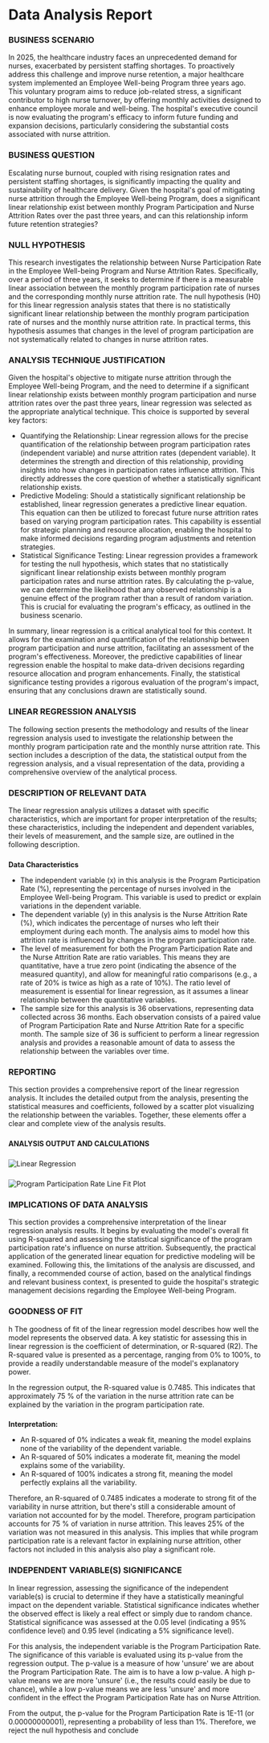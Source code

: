 <h1>Data Analysis Report</h1>

<h3>BUSINESS SCENARIO</h3>

In 2025, the healthcare industry faces an unprecedented demand for nurses, exacerbated by persistent staffing shortages. 
To proactively address this challenge and improve nurse retention, a major healthcare system implemented an Employee Well-being 
Program three years ago. This voluntary program aims to reduce job-related stress, a significant contributor to high nurse turnover, 
by offering monthly activities designed to enhance employee morale and well-being. The hospital's executive council is now evaluating 
the program's efficacy to inform future funding and expansion decisions, particularly considering the substantial costs associated with 
nurse attrition.

<h3>BUSINESS QUESTION</h3>
Escalating nurse burnout, coupled with rising resignation rates and persistent staffing shortages, is significantly impacting the quality and sustainability of healthcare delivery. Given the hospital's goal of mitigating nurse attrition through the Employee Well-being Program, does a significant linear relationship exist between monthly Program Participation and Nurse Attrition Rates over the past three years, and can this relationship inform future retention strategies?

<h3>NULL HYPOTHESIS</h3>
This research investigates the relationship between Nurse Participation Rate in the Employee Well-being Program and Nurse Attrition Rates. Specifically, over a period of three years, it seeks to determine if there is a measurable linear association between the monthly program participation rate of nurses and the corresponding monthly nurse attrition rate.
The null hypothesis (H0) for this linear regression analysis states that there is no statistically significant linear relationship between the monthly program participation rate of nurses and the monthly nurse attrition rate. In practical terms, this hypothesis assumes that changes in the level of program participation are not systematically related to changes in nurse attrition rates.

<h3>ANALYSIS TECHNIQUE JUSTIFICATION</h3>
Given the hospital's objective to mitigate nurse attrition through the Employee Well-being Program, and the need to determine if a significant linear relationship exists between monthly program participation and nurse attrition rates over the past three years, linear regression was selected as the appropriate analytical technique. This choice is supported by several key factors:
  
  - Quantifying the Relationship: Linear regression allows for the precise quantification of the relationship between program       participation rates (independent variable) and nurse attrition rates (dependent variable). It determines the strength and direction of this relationship, providing insights into how changes in participation rates influence attrition. This directly addresses the core question of whether a statistically significant relationship exists.
  - Predictive Modeling: Should a statistically significant relationship be established, linear regression generates a predictive linear equation. This equation can then be utilized to forecast future nurse attrition rates based on varying program participation rates. This capability is essential for strategic planning and resource allocation, enabling the hospital to make informed decisions regarding program adjustments and retention strategies.
  - Statistical Significance Testing: Linear regression provides a framework for testing the null hypothesis, which states that no statistically significant linear relationship exists between monthly program participation rates and nurse attrition rates. By calculating the p-value, we can determine the likelihood that any observed relationship is a genuine effect of the program rather than a result of random variation. This is crucial for evaluating the program's efficacy, as outlined in the business scenario.

In summary, linear regression is a critical analytical tool for this context. It allows for the examination and quantification of the relationship between program participation and nurse attrition, facilitating an assessment of the program's effectiveness. Moreover, the predictive capabilities of linear regression enable the hospital to make data-driven decisions regarding resource allocation and program enhancements. Finally, the statistical significance testing provides a rigorous evaluation of the program's impact, ensuring that any conclusions drawn are statistically sound.

<h3>LINEAR REGRESSION ANALYSIS</h3>
The following section presents the methodology and results of the linear regression analysis used to investigate the relationship between the monthly program participation rate and the monthly nurse attrition rate. This section includes a description of the data, the statistical output from the regression analysis, and a visual representation of the data, providing a comprehensive overview of the analytical process.

<h3>DESCRIPTION OF RELEVANT DATA</h3>
The linear regression analysis utilizes a dataset with specific characteristics, which are important for proper interpretation of the results; these characteristics, including the independent and dependent variables, their levels of measurement, and the sample size, are outlined in the following description.

<h3></h3>

<b>Data Characteristics</b>

  - The independent variable (x) in this analysis is the Program Participation Rate (%), representing the percentage of nurses involved in the Employee Well-being Program. This variable is used to predict or explain variations in the dependent variable.
  - The dependent variable (y) in this analysis is the Nurse Attrition Rate (%), which indicates the percentage of nurses who left their employment during each month. The analysis aims to model how this attrition rate is influenced by changes in the program participation rate.
  - The level of measurement for both the Program Participation Rate and the Nurse Attrition Rate are ratio variables. This means they are quantitative, have a true zero point (indicating the absence of the measured quantity), and allow for meaningful ratio comparisons (e.g., a rate of 20% is twice as high as a rate of 10%). The ratio level of measurement is essential for linear regression, as it assumes a linear relationship between the quantitative variables.
  - The sample size for this analysis is 36 observations, representing data collected across 36 months. Each observation consists of a paired value of Program Participation Rate and Nurse Attrition Rate for a specific month. The sample size of 36 is sufficient to perform a linear regression analysis and provides a reasonable amount of data to assess the relationship between the variables over time.

<h3>REPORTING</h3>
This section provides a comprehensive report of the linear regression analysis. It includes the detailed output from the analysis, presenting the statistical measures and coefficients, followed by a scatter plot visualizing the relationship between the variables. Together, these elements offer a clear and complete view of the analysis results.

<h3></h3>
<b>ANALYSIS OUTPUT AND CALCULATIONS</b>
<h3></h3>


![Linear Regression](https://github.com/LashawnFofung/Nurse-Attrition-Linear-Regression-Analysis/blob/main/Linear%20Regression%20Summary%20Output.png)

<h3></h3>

![Program Participation Rate Line Fit Plot](https://github.com/LashawnFofung/Nurse-Attrition-Linear-Regression-Analysis/blob/main/Program%20Participation%20Rate%20(%25)%20Line%20Fit%20Plot.png)

<h3></h3>

<h3>IMPLICATIONS OF DATA ANALYSIS</h3>
This section provides a comprehensive interpretation of the linear regression analysis results. It begins by evaluating the model's overall fit using R-squared and assessing the statistical significance of the program participation rate's influence on nurse attrition. Subsequently, the practical application of the generated linear equation for predictive modeling will be examined. Following this, the limitations of the analysis are discussed, and finally, a recommended course of action, based on the analytical findings and relevant business context, is presented to guide the hospital's strategic management decisions regarding the Employee Well-being Program.

<h3></h3>

<h3>GOODNESS OF FIT</h3>h
The goodness of fit of the linear regression model describes how well the model represents the observed data. A key statistic for assessing this in linear regression is the coefficient of determination, or R-squared (R2). The R-squared value is presented as a percentage, ranging from 0% to 100%, to provide a readily understandable measure of the model's explanatory power.

In the regression output, the R-squared value is 0.7485. This indicates that approximately 75 % of the variation in the nurse attrition rate can be explained by the variation in the program participation rate.

<h3></h3>

<b>Interpretation:</b>
  
  - An R-squared of 0% indicates a weak fit, meaning the model explains none of the variability of the dependent variable.
  - An R-squared of 50% indicates a moderate fit, meaning the model explains some of the variability.
  - An R-squared of 100% indicates a strong fit, meaning the model perfectly explains all the variability.

Therefore, an R-squared of 0.7485 indicates a moderate to strong fit of the variability in nurse attrition, but there's still a considerable amount of variation not accounted for by the model. Therefore, program participation accounts for 75 % of variation in nurse attrition. This leaves 25% of the variation was not measured in this analysis. This implies that while program participation rate is a relevant factor in explaining nurse attrition, other factors not included in this analysis also play a significant role.

<h3></h3>


<h3>INDEPENDENT VARIABLE(S) SIGNIFICANCE</h3>

In linear regression, assessing the significance of the independent variable(s) is crucial to determine if they have a statistically meaningful impact on the dependent variable. Statistical significance indicates whether the observed effect is likely a real effect or simply due to random chance. Statistical significance was assessed at the 0.05 level (indicating a 95% confidence level) and 0.95 level (indicating a 5% significance level).

For this analysis, the independent variable is the Program Participation Rate. The significance of this variable is evaluated using its p-value from the regression output. The p-value is a measure of how 'unsure' we are about the Program Participation Rate. The aim is to have a low p-value. A high p-value means we are more 'unsure' (i.e., the results could easily be due to chance), while a low p-value means we are less 'unsure' and more confident in the effect the Program Participation Rate has on Nurse Attrition.

From the output, the p-value for the Program Participation Rate is 1E-11 (or 0.00000000001), representing a probability of less than 1%. Therefore, we reject the null hypothesis and conclude

